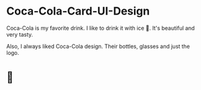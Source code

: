 # Coca-Cola-Card-UI-Design 

Coca-Cola is my favorite drink. I like to drink it with ice :ice_cube:. It's beautiful and very tasty.

Also, I always liked Coca-Cola design. Their bottles, glasses and just the logo.

# :cup_with_straw: